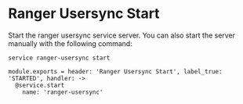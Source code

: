 
# Ranger Usersync Start

Start the ranger usersync service server. You can also start the server
manually with the following command:

```
service ranger-usersync start
```

    module.exports = header: 'Ranger Usersync Start', label_true: 'STARTED', handler: ->
      @service.start
        name: 'ranger-usersync'
